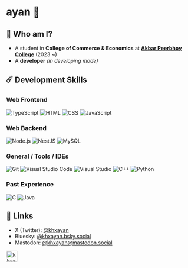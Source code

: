 ayan 🧛
=======

🫠 Who am I?
------------
  * A student in **College of Commerce & Economics** at [**Akbar Peerbhoy College**](https://www.apcollege.in/) (2023 ~)
  * A **developer** *(in developing mode)*

☄️ Development Skills
---------------------
### Web Frontend
  ![TypeScript](https://img.shields.io/badge/TypeScript-3178C6?style=for-the-badge&logo=TypeScript&logoColor=FAF9F8)
  ![HTML](https://img.shields.io/badge/HTML-E5532F?style=for-the-badge&logo=HTML5&logoColor=white)
  ![CSS](https://img.shields.io/badge/CSS-1375BB?style=for-the-badge&logo=CSS3&logoColor=white)
  ![JavaScript](https://img.shields.io/badge/JavaScript-F7DF1E?style=for-the-badge&logo=JavaScript&logoColor=black)

### Web Backend
  ![Node.js](https://img.shields.io/badge/Node.js-87CF34?style=for-the-badge&logo=Nodedotjs&logoColor=white)
  ![NestJS](https://img.shields.io/badge/NestJS-DB234B?style=for-the-badge&logo=NestJS&logoColor=white)
  ![MySQL](https://img.shields.io/badge/MySQL-02758F?style=for-the-badge&logo=MySQL&logoColor=white)

### General / Tools / IDEs
  ![Git](https://img.shields.io/badge/Git-F1563B?style=for-the-badge&logo=Git&logoColor=white)
  ![Visual Studio Code](https://img.shields.io/badge/Visual%20Studio%20Code-1671B0?style=for-the-badge&logo=VisualStudioCode&logoColor=white)
  ![Visual Studio](https://img.shields.io/badge/Visual%20Studio-673B99?style=for-the-badge&logo=VisualStudio&logoColor=white)
  ![C++](https://img.shields.io/badge/C%2B%2B-004283?style=for-the-badge&logo=Cplusplus&logoColor=white)
  ![Python](https://img.shields.io/badge/Python-FFE874?style=for-the-badge&logo=Python&logoColor=white&labelColor=2D6999)

### Past Experience
  ![C](https://img.shields.io/badge/C-01589C?style=for-the-badge&logo=C&logoColor=white)
  ![Java](https://img.shields.io/badge/Java-5283A2?style=for-the-badge&logo=Oracle&logoColor=white)

🔗 Links
--------

  * X (Twitter): [@khxayan](https://twitter.com/khxayan)
  * Bluesky: [@khxayan.bsky.social](https://bsky.app/profile/khxayan.bsky.social)
  * Mastodon: <a href="(https://mastodon.social/@khxayan)">@khxayan@mastodon.social</a>

<p align="left"> <img src="https://komarev.com/ghpvc/?username=khxayan&label=Profile%20views&color=0e75b6&style=flat" alt="khxayan" height="30"/> </p>
